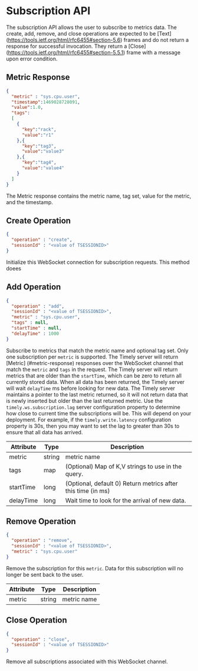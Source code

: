 # Subscription API

The subscription API allows the user to subscribe to metrics data. The create, add, remove, and close operations are expected to be [Text] (https://tools.ietf.org/html/rfc6455#section-5.6) frames and do not return a response for successful invocation. They return a [Close] (https://tools.ietf.org/html/rfc6455#section-5.5.1) frame with a message upon error condition.

## Metric Response

```json
{
  "metric" : "sys.cpu.user",
  "timestamp":1469028728091,
  "value":1.0,
  "tags":
  [
    {
      "key":"rack",
      "value":"r1"
    },{
      "key":"tag3",
      "value":"value3"
    },{
      "key":"tag4",
      "value":"value4"
    }
  ]
}
```

The Metric response contains the metric name, tag set, value for the metric, and the timestamp.

## Create Operation

```json
{
  "operation" : "create",
  "sessionId" : "<value of TSESSIONID>"
}
```

Initialize this WebSocket connection for subscription requests. This method doees 


## Add Operation

```json
{
  "operation" : "add",
  "sessionId" : "<value of TSESSIONID>",
  "metric" : "sys.cpu.user",
  "tags" : null,
  "startTime" : null,
  "delayTime" : 1000
}
```

Subscribe to metrics that match the metric name and optional tag set. Only one subscription per `metric` is supported. The Timely server will return [Metric] (#metric-response) responses over the WebSocket channel that match the `metric` and `tags` in the request. The Timely server will return metrics that are older than the `startTime`, which can be zero to return all currently stored data. When all data has been returned, the Timely server will wait `delayTime` ms before looking for new data. The Timely server maintains a pointer to the last metric returned, so it will not return data that is newly inserted but older than the last returned metric. Use the `timely.ws.subscription.lag` server configuration property to determine how close to current time the subscriptions will be. This will depend on your deployment. For example, if the `timely.write.latency` configuration property is 30s, then you may want to set the lag to greater than 30s to ensure that all data has arrived.

Attribute | Type | Description
----------|------|------------
metric | string | metric name
tags | map | (Optional) Map of K,V strings to use in the query.
startTime | long | (Optional, default 0) Return metrics after this time (in ms)
delayTime | long | Wait time to look for the arrival of new data.

## Remove Operation

```json
{
  "operation" : "remove",
  "sessionId" : "<value of TSESSIONID>",
  "metric" : "sys.cpu.user"
}
```

Remove the subscription for this `metric`. Data for this subscription will no longer be sent back to the user.

Attribute | Type | Description
----------|------|------------
metric | string | metric name

## Close Operation

```json
{
  "operation" : "close",
  "sessionId" : "<value of TSESSIONID>"
}
```

Remove all subscriptions associated with this WebSocket channel.

